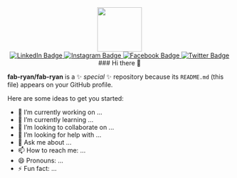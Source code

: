 <div id="header" align="center">
  <img src="https://media.giphy.com/media/M9gbBd9nbDrOTu1Mqx/giphy.gif" width="100"/>

<div id="badges">
  <a href="https://www.linkedin.com/in/fabrice-ndacyayisenga-025b31195/">
    <img src="https://img.shields.io/badge/LinkedIn-blue?style=for-the-badge&logo=linkedin&logoColor=white" alt="LinkedIn Badge"/>
  </a>
  <a href="https://www.instagram.com/250_fab">
    <img src="https://img.shields.io/badge/Instagram-red?style=for-the-badge&logo=youtube&logoColor=white" alt="Instagram Badge"/>
  </a>
  <a href="https://www.instagram.com/250_fab">
    <img src="https://img.shields.io/badge/Facebook-red?style=for-the-badge&logo=youtube&logoColor=white" alt="Facebook Badge"/>
  </a>
  <a href="https://twitter.com/250_fab">
    <img src="https://img.shields.io/badge/Twitter-blue?style=for-the-badge&logo=twitter&logoColor=white" alt="Twitter Badge"/>
  </a>
</div>
<img src="https://komarev.com/ghpvc/?username=fab-ryan&style=flat-square&color=blue" alt=""/>
  </div>
<div id="HeaderTitile" align="center">
### Hi there 👋
  </div>



**fab-ryan/fab-ryan** is a ✨ _special_ ✨ repository because its `README.md` (this file) appears on your GitHub profile.

Here are some ideas to get you started:

- 🔭 I’m currently working on ...
- 🌱 I’m currently learning ...
- 👯 I’m looking to collaborate on ...
- 🤔 I’m looking for help with ...
- 💬 Ask me about ...
- 📫 How to reach me: ...
- 😄 Pronouns: ...
- ⚡ Fun fact: ...


